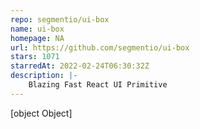 ```yaml
---
repo: segmentio/ui-box
name: ui-box
homepage: NA
url: https://github.com/segmentio/ui-box
stars: 1071
starredAt: 2022-02-24T06:30:32Z
description: |-
    Blazing Fast React UI Primitive
---
```


[object Object]

